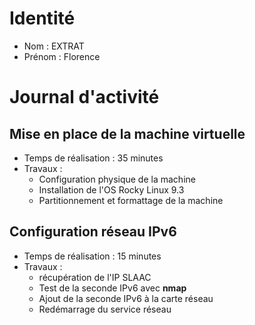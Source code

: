 # Identité

* Nom : EXTRAT
* Prénom : Florence

# Journal d'activité

## Mise en place de la machine virtuelle

* Temps de réalisation : 35 minutes
* Travaux :
    - Configuration physique de la machine
    - Installation de l'OS Rocky Linux 9.3
    - Partitionnement et formattage de la machine

## Configuration réseau IPv6
* Temps de réalisation : 15 minutes
* Travaux :
    - récupération de l'IP SLAAC
    - Test de la seconde IPv6 avec **nmap**
    - Ajout de la seconde IPv6 à la carte réseau
    - Redémarrage du service réseau